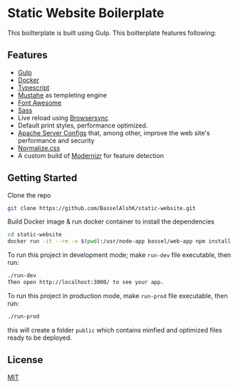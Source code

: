 # Static Website Boilerplate
This boilterplate is built using Gulp. This boilterplate features following:
## Features
    
- [Gulp](https://gulpjs.com/)
- [Docker](https://www.docker.com/)
- [Typescript](https://www.typescriptlang.org/)
- [Mustahe](https://mustache.github.io/) as templeting engine
- [Font Awesome](https://fontawesome.com/)
- [Sass](https://sass-lang.com/)
- Live reload using [Browsersync](https://browsersync.io/)
- Default print styles, performance optimized.
- [Apache Server Configs](https://github.com/h5bp/server-configs-apache) that, among other, improve the web site's performance and security
- [Normalize.css](https://necolas.github.com/normalize.css/)
- A custom build of [Modernizr](https://modernizr.com/) for feature
    detection

## Getting Started

Clone the repo

```sh
git clone https://github.com/BasselAlshK/static-website.git
```
Build Docker image & run docker container to install the dependencies
```sh
cd static-website
docker run -it --rm -v $(pwd):/usr/node-app bassel/web-app npm install
```
To run this project in development mode; make `run-dev` file executable, then run:
```sh
./run-dev
Then open http://localhost:3000/ to see your app.
```

To run this project in production mode, make `run-prod` file executable, then run:
```sh
./run-prod
```
this will create a folder `public` which contains minfied and optimized files ready to be deployed. 

## License
[MIT](LICENSE)

